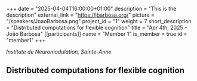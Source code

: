 +++
date = "2025-04-04T16:00:00+01:00"
description = "This is the description"
external_link = "https://jbarbosa.org/"
picture = "/speakers/JoaoBarbosa.png"
project_id = "1"
weight = 7
short_description = "Distributed computations for flexible cognition"
title = "Apr 4th, 2025 - João Barbosa"
[[participants]]
    name = "Member 1"
    is_member = true
    id = "member1"
+++

_Institute de Neuromodulation, Sainte-Anne_

## Distributed computations for flexible cognition


